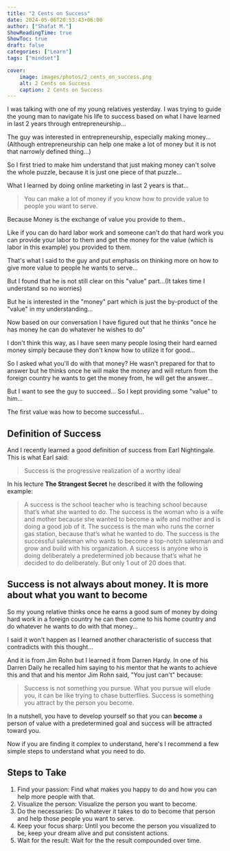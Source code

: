 ```yaml
---
title: "2 Cents on Success"
date: 2024-05-06T20:53:43+06:00
author: ["Shafat M."]
ShowReadingTime: true
ShowToc: true
draft: false
categories: ["Learn"]
tags: ["mindset"]

cover: 
    image: images/photos/2_cents_on_success.png
    alt: 2 Cents on Success
    caption: 2 Cents on Success
---
```


I was talking with one of my young relatives yesterday. I was trying to guide the young man to navigate his life to success based on what I have learned in last 2 years through entrepreneurship...

The guy was interested in entrepreneurship, especially making money...(Although entrepreneurship can help one make a lot of money but it is not that narrowly defined thing...)

So I first tried to make him understand that just making money can't solve the whole puzzle, because it is just one piece of that puzzle...

What I learned by doing online marketing in last 2 years is that...

> You can make a lot of money if you know how to provide value to people you want to serve.

Because Money is the exchange of value you provide to them..

Like if you can do hard labor work and someone can't do that hard work you can provide your labor to them and get the money for the value (which is labor in this example) you provided to them.

That's what I said to the guy and put emphasis on thinking more on how to give more value to people he wants to serve...

But I found that he is not still clear on this "value" part...(It takes time I understand so no worries)

But he is interested in the "money" part which is just the by-product of the "value" in my understanding...

Now based on our conversation I have figured out that he thinks "once he has money he can do whatever he wishes to do"

I don't think this way, as I have seen many people losing their hard earned money simply because they don't know how to utilize it for good...

So I asked what you'll do with that money? He wasn't prepared for that to answer but he thinks once he will make the money and will return from the foreign country he wants to get the money from, he will get the answer...

But I want to see the guy to succeed... So I kept providing some "value" to him...

The first value was how to become successful...

## Definition of Success 

And I recently learned a good definition of success from Earl Nightingale. This is what Earl said:

> Success is the progressive realization of a worthy ideal

In his lecture **The Strangest Secret** he described it with the following example:

> A success is the school teacher who is teaching school because that’s what she wanted to do. The success is the woman who is a wife and mother because she wanted to become a wife and mother and is doing a good job of it. The success is the man who runs the corner gas station, because that’s what he wanted to do. The success is the successful salesman who wants to become a top-notch salesman and grow and build with his organization. A success is anyone who is doing deliberately a predetermined job because that’s what he decided to do deliberately. But only 1 out of 20 does that.

## Success is not always about money. It is more about what you want to become
So my young relative thinks once he earns a good sum of money by doing hard work in a foreign country he can then come to his home country and do whatever he wants to do with that money...

I said it won't happen as I learned another characteristic of success that contradicts with this thought...

And it is from Jim Rohn but I learned it from Darren Hardy. In one of his Darren Daily he recalled him saying to his mentor that he wants to achieve this and that and his mentor Jim Rohn said, "You just can't" because:

> Success is not something you pursue. What you pursue will elude you, it can be like trying to chase butterflies. Success is something you attract by the person you become.

In a nutshell, you have to develop yourself so that you can **become** a person of value with a predetermined goal and success will be attracted toward you. 

Now if you are finding it complex to understand, here's I recommend a few simple steps to understand what you need to do.

## Steps to Take
1. Find your passion: Find what makes you happy to do and how you can help more people with that. 
2. Visualize the person: Visualize the person you want to become. 
3. Do the necessaries: Do whatever it takes to do to become that person and help those people you want to serve. 
4. Keep your focus sharp: Until you become the person you visualized to be, keep your dream alive and put consistent actions.
5. Wait for the result: Wait for the the result compounded over time. 


